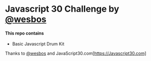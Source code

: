 # Javascript 30 Challenge by [@wesbos](https://twitter.com/wesbos)

#### This repo contains
- Basic Javascript Drum Kit


Thanks to [@wesbos](https://twitter.com/wesbos) and JavaScript30.com[https://Javascript30.com]
